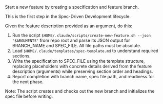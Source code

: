
Start a new feature by creating a specification and feature branch.

This is the first step in the Spec-Driven Development lifecycle.

Given the feature description provided as an argument, do this:

1. Run the script `$HOME/.claude/scripts/create-new-feature.sh --json "$ARGUMENTS"` from repo root and parse its JSON output for BRANCH_NAME and SPEC_FILE. All file paths must be absolute.
2. Load `$HOME/.claude/templates/spec-template.md` to understand required sections.
3. Write the specification to SPEC_FILE using the template structure, replacing placeholders with concrete details derived from the feature description (arguments) while preserving section order and headings.
4. Report completion with branch name, spec file path, and readiness for the next phase.

Note: The script creates and checks out the new branch and initializes the spec file before writing.
